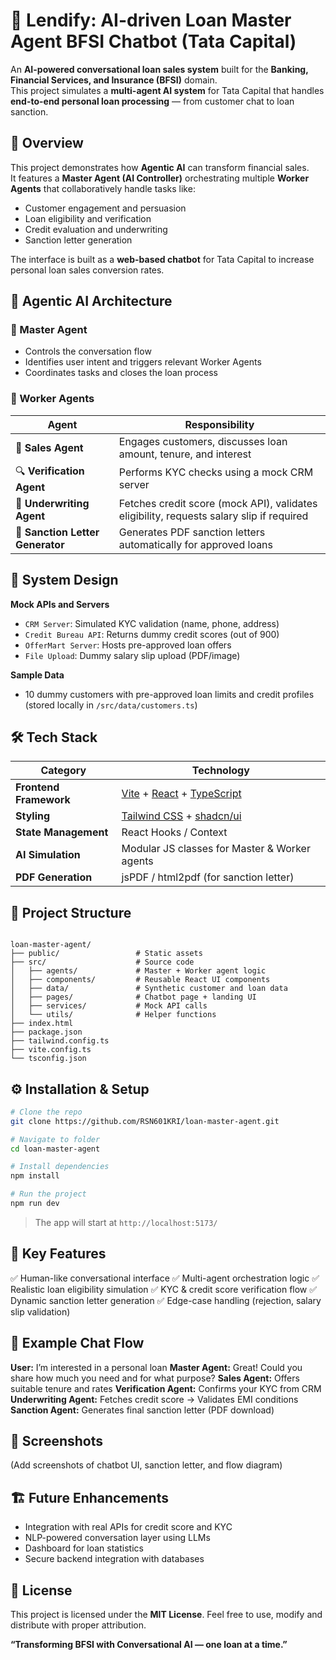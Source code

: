 # 💼 Lendify: AI-driven Loan Master Agent BFSI Chatbot (Tata Capital)

An **AI-powered conversational loan sales system** built for the **Banking, Financial Services, and Insurance (BFSI)** domain.  
This project simulates a **multi-agent AI system** for Tata Capital that handles **end-to-end personal loan processing** — from customer chat to loan sanction.

## 🚀 Overview

This project demonstrates how **Agentic AI** can transform financial sales.  
It features a **Master Agent (AI Controller)** orchestrating multiple **Worker Agents** that collaboratively handle tasks like:
- Customer engagement and persuasion  
- Loan eligibility and verification  
- Credit evaluation and underwriting  
- Sanction letter generation  

The interface is built as a **web-based chatbot** for Tata Capital to increase personal loan sales conversion rates.

## 🧠 Agentic AI Architecture

### 🔹 Master Agent
- Controls the conversation flow  
- Identifies user intent and triggers relevant Worker Agents  
- Coordinates tasks and closes the loan process  

### 🔹 Worker Agents
| Agent | Responsibility |
|--------|----------------|
| 💬 **Sales Agent** | Engages customers, discusses loan amount, tenure, and interest |
| 🔍 **Verification Agent** | Performs KYC checks using a mock CRM server |
| 🧾 **Underwriting Agent** | Fetches credit score (mock API), validates eligibility, requests salary slip if required |
| 📄 **Sanction Letter Generator** | Generates PDF sanction letters automatically for approved loans |

## 🧩 System Design

**Mock APIs and Servers**
- `CRM Server`: Simulated KYC validation (name, phone, address)
- `Credit Bureau API`: Returns dummy credit scores (out of 900)
- `OfferMart Server`: Hosts pre-approved loan offers
- `File Upload`: Dummy salary slip upload (PDF/image)

**Sample Data**
- 10 dummy customers with pre-approved loan limits and credit profiles  
  (stored locally in `/src/data/customers.ts`)

## 🛠️ Tech Stack

| Category | Technology |
|-----------|-------------|
| **Frontend Framework** | [Vite](https://vitejs.dev/) + [React](https://react.dev/) + [TypeScript](https://www.typescriptlang.org/) |
| **Styling** | [Tailwind CSS](https://tailwindcss.com/) + [shadcn/ui](https://ui.shadcn.com/) |
| **State Management** | React Hooks / Context |
| **AI Simulation** | Modular JS classes for Master & Worker agents |
| **PDF Generation** | jsPDF / html2pdf (for sanction letter) |

## 📂 Project Structure

```

loan-master-agent/
├── public/                 # Static assets
├── src/                    # Source code
│   ├── agents/             # Master + Worker agent logic
│   ├── components/         # Reusable React UI components
│   ├── data/               # Synthetic customer and loan data
│   ├── pages/              # Chatbot page + landing UI
│   ├── services/           # Mock API calls
│   └── utils/              # Helper functions
├── index.html
├── package.json
├── tailwind.config.ts
├── vite.config.ts
└── tsconfig.json

````

## ⚙️ Installation & Setup

```bash
# Clone the repo
git clone https://github.com/RSN601KRI/loan-master-agent.git

# Navigate to folder
cd loan-master-agent

# Install dependencies
npm install

# Run the project
npm run dev
````

> The app will start at `http://localhost:5173/`

## 🧪 Key Features

✅ Human-like conversational interface
✅ Multi-agent orchestration logic
✅ Realistic loan eligibility simulation
✅ KYC & credit score verification flow
✅ Dynamic sanction letter generation
✅ Edge-case handling (rejection, salary slip validation)

## 🧠 Example Chat Flow

**User:** I’m interested in a personal loan
**Master Agent:** Great! Could you share how much you need and for what purpose?
**Sales Agent:** Offers suitable tenure and rates
**Verification Agent:** Confirms your KYC from CRM
**Underwriting Agent:** Fetches credit score → Validates EMI conditions
**Sanction Agent:** Generates final sanction letter (PDF download)

## 📸 Screenshots

(Add screenshots of chatbot UI, sanction letter, and flow diagram)

## 🏗️ Future Enhancements

* Integration with real APIs for credit score and KYC
* NLP-powered conversation layer using LLMs
* Dashboard for loan statistics
* Secure backend integration with databases

## 📜 License

This project is licensed under the **MIT License**.
Feel free to use, modify and distribute with proper attribution.

**“Transforming BFSI with Conversational AI — one loan at a time.”**
